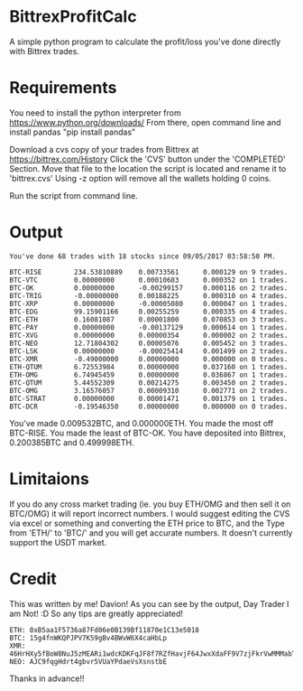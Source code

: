 # BittrexProfitCalc
A simple python program to calculate the profit/loss you've done directly with Bittrex trades.

# Requirements

You need to install the python interpreter from https://www.python.org/downloads/
From there, open command line and install pandas "pip install pandas"

Download a cvs copy of your trades from Bittrex at  https://bittrex.com/History
Click the 'CVS' button under the 'COMPLETED' Section.
Move that file to the location the script is located and rename it to 'bittrex.cvs'
Using -z option will remove all the wallets holding 0 coins.

Run the script from command line.

# Output

    You've done 68 trades with 18 stocks since 09/05/2017 03:58:50 PM.
    
    BTC-RISE        234.53810889    0.00733561      0.000129 on 9 trades.
    BTC-VTC         0.00000000      0.00010683      0.000352 on 1 trades.
    BTC-OK          0.00000000      -0.00299157     0.000116 on 2 trades.
    BTC-TRIG        -0.00000000     0.00188225      0.000310 on 4 trades.
    BTC-XRP         0.00000000      -0.00005080     0.000047 on 1 trades.
    BTC-EDG         99.15901166     0.00255259      0.000335 on 4 trades.
    BTC-ETH         0.16081087      0.00001800      0.070853 on 3 trades.
    BTC-PAY         0.00000000      -0.00137129     0.000614 on 1 trades.
    BTC-XVG         0.00000000      0.00000354      0.000002 on 2 trades.
    BTC-NEO         12.71804302     0.00005076      0.005452 on 3 trades.
    BTC-LSK         0.00000000      -0.00025414     0.001499 on 2 trades.
    BTC-XMR         -0.49000000     0.00000000      0.000000 on 0 trades.
    ETH-QTUM        6.72553984      0.00000000      0.037160 on 1 trades.
    ETH-OMG         6.74945459      0.00000000      0.036867 on 1 trades.
    BTC-QTUM        5.44552309      0.00214275      0.003450 on 2 trades.
    BTC-OMG         3.16576057      0.00009310      0.002771 on 2 trades.
    BTC-STRAT       0.00000000      0.00001471      0.001379 on 1 trades.
    BTC-DCR         -0.19546350     0.00000000      0.000000 on 0 trades.
    
   You've made 0.009532BTC, and 0.000000ETH.
   You made the most off BTC-RISE. You made the least of BTC-OK.
   You have deposited into Bittrex, 0.200385BTC and 0.499998ETH. 
    
# Limitaions
If you do any cross market trading (ie. you buy ETH/OMG and then sell it on BTC/OMG) it will report incorrect numbers.
I would suggest editing the CVS via excel or something and converting the ETH price to BTC, and the Type from 'ETH/' to 'BTC/' and you will get accurate numbers.
It doesn't currently support the USDT market.

# Credit
This was written by me! Davion!
As you can see by the output, Day Trader I am Not! :D So any tips are greatly appreciated!

    ETH: 0xB5aa1F5736a87Fd06e0B139Bf11870e1C13e5018
    BTC: 15g4fnWKQPJPV7K59gBv4BWvW6X4caHbLp
    XMR: 46HrHXy5fBoW8NuJ5zMEARi1wdcKDKFqJF8f7RZfHavjF64JwxXdaFF9V7zjFkrVwMMMabTopVs42h19Q9EfFRfPJehYmHW
    NEO: AJC9fqgHdrt4gbvr5VUaYPdaeVsXsnstbE

Thanks in advance!!
